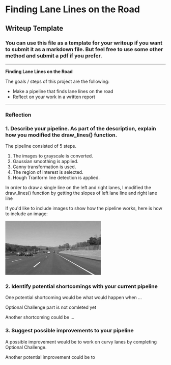 # **Finding Lane Lines on the Road** 

## Writeup Template

### You can use this file as a template for your writeup if you want to submit it as a markdown file. But feel free to use some other method and submit a pdf if you prefer.

---

**Finding Lane Lines on the Road**

The goals / steps of this project are the following:
* Make a pipeline that finds lane lines on the road
* Reflect on your work in a written report


[//]: # (Image References)

[image1]: ./examples/grayscale.jpg "Grayscale"

---

### Reflection

### 1. Describe your pipeline. As part of the description, explain how you modified the draw_lines() function.

The pipeline consisted of 5 steps. 

1. The images to grayscale is converted.
2. Gaussian smoothing is applied.
3. Canny transformation is used.
4. The region of interest is selected.
5. Hough Tranform line detection is applied.


In order to draw a single line on the left and right lanes, I modified the draw_lines() function by getting the slopes of left lane line and right lane line

If you'd like to include images to show how the pipeline works, here is how to include an image: 

![alt text][image1]


### 2. Identify potential shortcomings with your current pipeline


One potential shortcoming would be what would happen when ... 

Optional Challenge part is not comleted yet

Another shortcoming could be ...


### 3. Suggest possible improvements to your pipeline

A possible improvement would be to work on curvy lanes by completing Optional Challenge.

Another potential improvement could be to 



